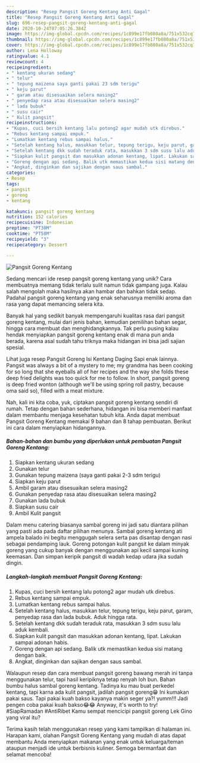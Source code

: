```yaml
---
description: "Resep Pangsit Goreng Kentang Anti Gagal"
title: "Resep Pangsit Goreng Kentang Anti Gagal"
slug: 696-resep-pangsit-goreng-kentang-anti-gagal
date: 2020-10-24T07:05:26.384Z
image: https://img-global.cpcdn.com/recipes/1c899e17fb080a8a/751x532cq70/pangsit-goreng-kentang-foto-resep-utama.jpg
thumbnail: https://img-global.cpcdn.com/recipes/1c899e17fb080a8a/751x532cq70/pangsit-goreng-kentang-foto-resep-utama.jpg
cover: https://img-global.cpcdn.com/recipes/1c899e17fb080a8a/751x532cq70/pangsit-goreng-kentang-foto-resep-utama.jpg
author: Lena Holloway
ratingvalue: 4.1
reviewcount: 4
recipeingredient:
- " kentang ukuran sedang"
- " telur"
- " tepung maizena saya ganti pakai 23 sdm terigu"
- " keju parut"
- " garam atau disesuaikan selera masing2"
- " penyedap rasa atau disesuaikan selera masing2"
- " lada bubuk"
- " susu cair"
- " Kulit pangsit"
recipeinstructions:
- "Kupas, cuci bersih kentang lalu potong2 agar mudah utk direbus."
- "Rebus kentang sampai empuk."
- "Lumatkan kentang rebus sampai halus."
- "Setelah kentang halus, masukkan telur, tepung terigu, keju parut, garam, penyedap rasa dan lada bubuk. Aduk hingga rata."
- "Setelah kentang dkk sudah teraduk rata, masukkan 3 sdm susu lalu aduk kembali."
- "Siapkan kulit pangsit dan masukkan adonan kentang, lipat. Lakukan sampai adonan habis."
- "Goreng dengan api sedang. Balik utk memastikan kedua sisi matang dengan baik."
- "Angkat, dinginkan dan sajikan dengan saus sambal."
categories:
- Resep
tags:
- pangsit
- goreng
- kentang

katakunci: pangsit goreng kentang 
nutrition: 152 calories
recipecuisine: Indonesian
preptime: "PT30M"
cooktime: "PT58M"
recipeyield: "3"
recipecategory: Dessert

---
```



![Pangsit Goreng Kentang](https://img-global.cpcdn.com/recipes/1c899e17fb080a8a/751x532cq70/pangsit-goreng-kentang-foto-resep-utama.jpg)

Sedang mencari ide resep pangsit goreng kentang yang unik? Cara membuatnya memang tidak terlalu sulit namun tidak gampang juga. Kalau salah mengolah maka hasilnya akan hambar dan bahkan tidak sedap. Padahal pangsit goreng kentang yang enak seharusnya memiliki aroma dan rasa yang dapat memancing selera kita.

Banyak hal yang sedikit banyak mempengaruhi kualitas rasa dari pangsit goreng kentang, mulai dari jenis bahan, kemudian pemilihan bahan segar, hingga cara membuat dan menghidangkannya. Tak perlu pusing kalau hendak menyiapkan pangsit goreng kentang enak di mana pun anda berada, karena asal sudah tahu triknya maka hidangan ini bisa jadi sajian spesial.

Lihat juga resep Pangsit Goreng Isi Kentang Daging Sapi enak lainnya. Pangsit was always a bit of a mystery to me; my grandma has been cooking for so long that she eyeballs all of her recipes and the way she folds these deep fried delights was too quick for me to follow. In short, pangsit goreng is deep fried wonton (although we&#39;ll be using spring roll pastry, because oma said so), filled with a meat mixture.


Nah, kali ini kita coba, yuk, ciptakan pangsit goreng kentang sendiri di rumah. Tetap dengan bahan sederhana, hidangan ini bisa memberi manfaat dalam membantu menjaga kesehatan tubuh kita. Anda dapat membuat Pangsit Goreng Kentang memakai 9 bahan dan 8 tahap pembuatan. Berikut ini cara dalam menyiapkan hidangannya.

<!--inarticleads1-->

##### Bahan-bahan dan bumbu yang diperlukan untuk pembuatan Pangsit Goreng Kentang:

1. Siapkan  kentang ukuran sedang
1. Gunakan  telur
1. Gunakan  tepung maizena (saya ganti pakai 2-3 sdm terigu)
1. Siapkan  keju parut
1. Ambil  garam atau disesuaikan selera masing2
1. Gunakan  penyedap rasa atau disesuaikan selera masing2
1. Gunakan  lada bubuk
1. Siapkan  susu cair
1. Ambil  Kulit pangsit


Dalam menu catering biasanya sambal goreng ini jadi satu diantara pilihan yang pasti ada pada daftar pilihan menunya. Sambal goreng kentang ati ampela balado ini begitu menggugah selera serta pas disantap dengan nasi sebagai pendamping lauk. Goreng potongan kulit pangsit ke dalam minyak goreng yang cukup banyak dengan menggunakan api kecil sampai kuning keemasan. Dan simpan keripik pangsit di wadah kedap udara jika sudah dingin. 

<!--inarticleads2-->

##### Langkah-langkah membuat Pangsit Goreng Kentang:

1. Kupas, cuci bersih kentang lalu potong2 agar mudah utk direbus.
1. Rebus kentang sampai empuk.
1. Lumatkan kentang rebus sampai halus.
1. Setelah kentang halus, masukkan telur, tepung terigu, keju parut, garam, penyedap rasa dan lada bubuk. Aduk hingga rata.
1. Setelah kentang dkk sudah teraduk rata, masukkan 3 sdm susu lalu aduk kembali.
1. Siapkan kulit pangsit dan masukkan adonan kentang, lipat. Lakukan sampai adonan habis.
1. Goreng dengan api sedang. Balik utk memastikan kedua sisi matang dengan baik.
1. Angkat, dinginkan dan sajikan dengan saus sambal.


Walaupun resep dan cara membuat pangsit goreng bawang merah ini tanpa menggunakan telur, tapi hasil keripiknya tetap renyah loh bun. Bahan bumbu halus sambal goreng kentang. Tadinya ku mau buat perkedel kentang, tapi karna ada kulit pangsit, jadilah pangsit goreng😁 Ini kumakan pakai saus. Tapi pakai kuah bakso kayanya makin seger ya?! yumm!!! Jadi pengen coba pakai kuah bakso😂😂 Anyway, it&#39;s worth to try! #SiapRamadan #AntiRibet Kamu sempat mencicipi pangsit goreng Lek Gino yang viral itu? 

Terima kasih telah menggunakan resep yang kami tampilkan di halaman ini. Harapan kami, olahan Pangsit Goreng Kentang yang mudah di atas dapat membantu Anda menyiapkan makanan yang enak untuk keluarga/teman ataupun menjadi ide untuk berbisnis kuliner. Semoga bermanfaat dan selamat mencoba!

